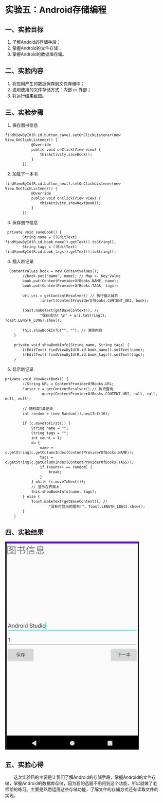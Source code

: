 # 实验五：Android存储编程

## 一、实验目标

1. 了解Andoid的存储手段；
2. 掌握Android的文件存储；
3. 掌握Android的数据库存储。

## 二、实验内容

1. 将应用产生的数据保存到文件存储中；
2. 说明使用的文件存储方式：内部 or 外部；
3. 将运行结果截图。

## 三、实验步骤

1. 保存图书信息
```
findViewById(R.id.button_save).setOnClickListener(new View.OnClickListener() {
            @Override
            public void onClick(View view) {
                thisActivity.saveBook();
            }
        });
```
2. 加载下一本书
```
findViewById(R.id.button_next).setOnClickListener(new View.OnClickListener() {
            @Override
            public void onClick(View view) {
                thisActivity.showNextBook();
            }
        });
```
3. 保存图书信息
```
 private void saveBook() {
        String name = ((EditText) findViewById(R.id.book_name)).getText().toString();
        String tags = ((EditText) findViewById(R.id.book_tags)).getText().toString();
```
4. 插入新记录
```
  ContentValues book = new ContentValues();
        //book.put("name", name); // Map <- Key:Value
        book.put(ContentProviderOfBooks.NAME, name);
        book.put(ContentProviderOfBooks.TAGS, tags);

        Uri uri = getContentResolver() // 执行插入操作
                .insert(ContentProviderOfBooks.CONTENT_URI, book);

        Toast.makeText(getBaseContext(), //
                "保存成功! \n" + uri.toString(), Toast.LENGTH_LONG).show();

        this.showBookInfo("", ""); // 清除内容
    }

    private void showBookInfo(String name, String tags) {
        ((EditText) findViewById(R.id.book_name)).setText(name);
        ((EditText) findViewById(R.id.book_tags)).setText(tags);
    }
```
5. 显示新记录
```
private void showNextBook() {
        //String URL = ContentProviderOfBooks.URL;
        Cursor c = getContentResolver() // 执行查询
                .query(ContentProviderOfBooks.CONTENT_URI, null, null, null, null);

        // 随机取1条记录
        int random = (new Random()).nextInt(10);

        if (c.moveToFirst()) {
            String name = "";
            String tags = "";
            int count = 1;
            do {
                name = c.getString(c.getColumnIndex(ContentProviderOfBooks.NAME));
                tags = c.getString(c.getColumnIndex(ContentProviderOfBooks.TAGS));
                if (count++ == random) {
                    break;
                }
            } while (c.moveToNext());
            // 显示在界面上
            this.showBookInfo(name, tags);
        } else {
            Toast.makeText(getBaseContext(), //
                    "没有可显示的图书!", Toast.LENGTH_LONG).show();
        }
    }
```

## 四、实验结果
![实验五图片](https://github.com/1CHONG/android-labs-2020/raw/master/students/net1814080903115/lab5.png)

## 五、实验心得

　　这次实验目的主要是让我们了解Android的存储手段，掌握Android的文件存储，掌握Android的数据库存储，因为我的选题不用用到这个功能，所以就做了老师给的练习。主要是熟悉运用这些存储功能，了解文件的存储方式还有读取文件的实现。
